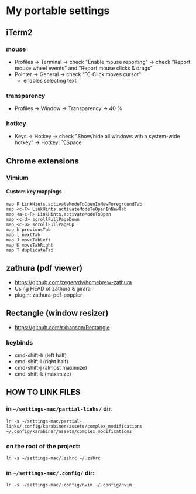 # My portable settings

## iTerm2

### mouse

- Profiles -> Terminal -> check "Enable mouse reporting" -> check "Report mouse wheel events" and "Report mouse clicks & drags"
- Pointer -> General -> check "⌥-Click moves cursor"
  - enables selecting text

### transparency

- Profiles -> Window -> Transparency -> 40 %

### hotkey

- Keys -> Hotkey -> check "Show/hide all windows wih a system-wide hotkey" -> Hotkey: ⌥Space

## Chrome extensions

### Vimium

#### Custom key mappings

```
map F LinkHints.activateModeToOpenInNewForegroundTab
map <c-F> LinkHints.activateModeToOpenInNewTab
map <a-c-F> LinkHints.activateModeToOpen
map <c-d> scrollFullPageDown
map <c-u> scrollFullPageUp
map h previousTab
map l nextTab
map J moveTabLeft
map K moveTabRight
map T duplicateTab
```

## zathura (pdf viewer)

- https://github.com/zegervdv/homebrew-zathura
- Using HEAD of zathura & girara
- plugin: zathura-pdf-poppler

## Rectangle (window resizer)

- https://github.com/rxhanson/Rectangle

### keybinds

- cmd-shift-h (left half)
- cmd-shift-l (right half)
- cmd-shift-j (almost maximize)
- cmd-shift-k (maximize)

## HOW TO LINK FILES

### in `~/settings-mac/partial-links/` dir:

`ln -s ~/settings-mac/partial-links/.config/karabiner/assets/complex_modifications ~/.config/karabiner/assets/complex_modifications`

### on the root of the project:

`ln -s ~/settings-mac/.zshrc ~/.zshrc`

### in `~/settings-mac/.config/` dir:

`ln -s ~/settings-mac/.config/nvim ~/.config/nvim`
